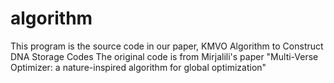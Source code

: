 # algorithm
This program is the source code in our paper, KMVO Algorithm to Construct DNA Storage Codes 
The original code is from Mirjalili's paper "Multi-Verse Optimizer: a nature-inspired algorithm for global
optimization"

